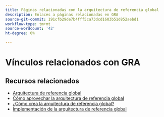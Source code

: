 ```yaml
---
title: Páginas relacionadas con la arquitectura de referencia global
description: Enlaces a páginas relacionadas en GRA
source-git-commit: 191cfb29de7b4fff5ca73dcd1603b51d852aebd1
workflow-type: tm+mt
source-wordcount: '42'
ht-degree: 0%

---
```


# Vínculos relacionados con GRA

## Recursos relacionados

* [Arquitectura de referencia global](../global-reference-architecture/what-is-global-reference-architecture.md)
* [Cómo aprovechar la arquitectura de referencia global](../global-reference-architecture/how-do-you-leverage-global-reference-architecture.md)
* [¿Cómo crea la arquitectura de referencia global?](../global-reference-architecture/how-do-you-architect-global-reference-architecture.md)
* [Implementación de la arquitectura de referencia global](../global-reference-architecture/how-do-you-implement-global-reference-architecture.md)
